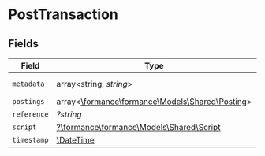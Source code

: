 # PostTransaction


## Fields

| Field                                                                             | Type                                                                              | Required                                                                          | Description                                                                       | Example                                                                           |
| --------------------------------------------------------------------------------- | --------------------------------------------------------------------------------- | --------------------------------------------------------------------------------- | --------------------------------------------------------------------------------- | --------------------------------------------------------------------------------- |
| `metadata`                                                                        | array<string, *string*>                                                           | :heavy_check_mark:                                                                | N/A                                                                               | [object Object]                                                                   |
| `postings`                                                                        | array<[\formance\formance\Models\Shared\Posting](../../Models/Shared/Posting.md)> | :heavy_minus_sign:                                                                | N/A                                                                               |                                                                                   |
| `reference`                                                                       | *?string*                                                                         | :heavy_minus_sign:                                                                | N/A                                                                               | ref:001                                                                           |
| `script`                                                                          | [?\formance\formance\Models\Shared\Script](../../Models/Shared/Script.md)         | :heavy_minus_sign:                                                                | N/A                                                                               |                                                                                   |
| `timestamp`                                                                       | [\DateTime](https://www.php.net/manual/en/class.datetime.php)                     | :heavy_minus_sign:                                                                | N/A                                                                               |                                                                                   |